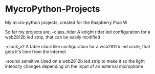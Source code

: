 # MycroPython-Projects
My micro-python projects, created for the Raspberry Pico W

So far my projects are:
-class_rider
  A knight rider led configuration for a wsb2812b led strip, that can be easily modified

-clock_v2
  A table clock like configuration for a wsb2812b led circle, that gets it's time from the internet

-sound_sensitive
  Used on a wsb2812b led strip to make it so the light intensity changes depending on the input of an external microphone
